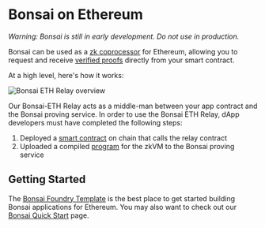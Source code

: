 # Bonsai on Ethereum

_Warning: Bonsai is still in early development. Do not use in production._

Bonsai can be used as a [zk coprocessor] for Ethereum, allowing you to request and receive [verified proofs] directly from your smart contract.

At a high level, here's how it works:

![Bonsai ETH Relay overview](/img/eth-relay-diagram.jpg)

<!-- TODO: Highlight the relay sections of this diagram -->

Our Bonsai-ETH Relay acts as a middle-man between your app contract and the Bonsai proving service. In order to use the Bonsai ETH Relay, dApp developers must have completed the following steps:

1. Deployed a [smart contract] on chain that calls the relay contract
2. Uploaded a compiled [program] for the zkVM to the Bonsai proving service

## Getting Started

The [Bonsai Foundry Template] is the best place to get started building Bonsai applications for Ethereum.
You may also want to check out our [Bonsai Quick Start](quickstart.md) page.

[verified proofs]: https://risczero.com/news/on-chain-verification
[zk coprocessor]: https://twitter.com/RiscZero/status/1677316664772132864
[Bonsai Foundry Template]: https://github.com/risc0/bonsai-foundry-template
[smart contract]: https://github.com/risc0/bonsai-foundry-template/tree/release-0.19/contracts
[program]: https://github.com/risc0/bonsai-foundry-template/tree/release-0.19/methods/guest/src/bin
